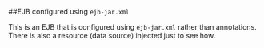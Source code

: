 ##EJB configured using `ejb-jar.xml`

This is an EJB that is configured using `ejb-jar.xml` rather than annotations.
There is also a resource (data source) injected just to see how.
